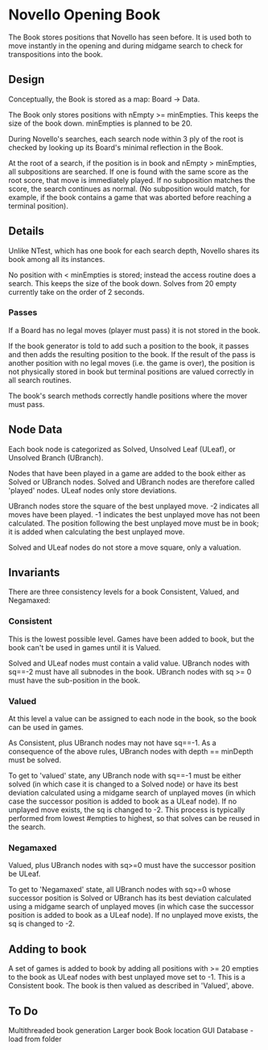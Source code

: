 Novello Opening Book
====================

The Book stores positions that Novello has seen before. It is used both to move instantly in the opening
and during midgame search to check for transpositions into the book.

Design
------

Conceptually, the Book is stored as a map: Board &rarr; Data.

The Book only stores positions with nEmpty >= minEmpties. This keeps the size of the book down.
minEmpties is planned to be 20.

During Novello's searches, each search node within 3 ply of the root is checked by looking up its Board's minimal
 reflection in the Book.

At the root of a search, if the position is in book and nEmpty > minEmpties, all subpositions are searched. If one
is found with the same score as the root score, that move is immediately played. If no subposition matches the score,
the search continues as normal. (No subposition would match, for example, if the book contains a game that was aborted
 before reaching a terminal position).

Details
-------
Unlike NTest, which has one book for each search depth, Novello shares its book among all its instances.

No position with < minEmpties is stored; instead the access routine does a search. This keeps the size of the book down.
Solves from 20 empty currently take on the order of 2 seconds.

### Passes

If a Board has no legal moves (player must pass) it is not stored in the book.

If the book generator is told to add such a position to the book, it passes and then adds the resulting position 
to the book. If the result of the pass is another position with no legal moves (i.e. the game is over),
the position is not physically stored in book but terminal positions are valued correctly in all search routines.

The book's search methods correctly handle positions where the mover must pass.

Node Data
---------

Each book node is categorized as Solved, Unsolved Leaf (ULeaf), or Unsolved Branch (UBranch).

Nodes that have been played in a game are added to the book either as Solved or UBranch nodes. 
Solved and UBranch nodes are therefore called 'played' nodes.
ULeaf nodes only store deviations.
 
UBranch nodes store the square of the best unplayed move. -2 indicates all moves have been played. -1 indicates
the best unplayed move has not been calculated. The position following the best unplayed move must be in book; it is
added when calculating the best unplayed move.

Solved and ULeaf nodes do not store a move square, only a valuation.

Invariants
----------

There are three consistency levels for a book Consistent, Valued, and Negamaxed:

### Consistent

This is the lowest possible level. Games have been added to book, but the book can't be used in games until it is Valued.

Solved and ULeaf nodes must contain a valid value. UBranch nodes with sq==-2 must have all subnodes in the book.
UBranch nodes with sq >= 0 must have the sub-position in the book.
   
### Valued

At this level a value can be assigned to each node in the book, so the book can be used in games.

As Consistent, plus UBranch nodes may not have sq==-1.
As a consequence of the above rules, UBranch nodes with depth == minDepth must be solved.

To get to 'valued' state, any UBranch node with sq==-1 must be
either solved (in which case it is changed to a Solved node) or have its best deviation calculated using
a midgame search of unplayed moves (in which case the successor position is added to book as a ULeaf node).
If no unplayed move exists, the sq is changed to -2. This process is typically performed from lowest #empties to highest,
so that solves can be reused in the search.

### Negamaxed
 
Valued, plus UBranch nodes with sq>=0 must have the successor position be ULeaf.
 
To get to 'Negamaxed' state, all UBranch nodes with sq>=0 whose successor position is Solved or UBranch has its
best deviation calculated using a midgame search of unplayed moves (in which case the successor position is added to book
as a ULeaf node). If no unplayed move exists, the sq is changed to -2.

Adding to book
--------------

A set of games is added to book by adding all positions with >= 20 empties to the book as ULeaf nodes with best
unplayed move set to -1. This is a Consistent book. The book is then valued as described in 'Valued', above.

To Do
-----

Multithreaded book generation
Larger book
Book location GUI
Database - load from folder
